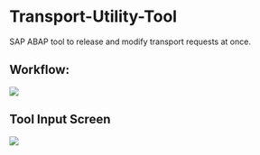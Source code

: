 # Transport-Utility-Tool
SAP ABAP tool to release and modify transport requests at once.
<br>
## Workflow:

![](https://github.com/n-katiyar/Transport-Utility-Tool/blob/master/pic/flow.png)

## Tool Input Screen

![](https://github.com/n-katiyar/Transport-Utility-Tool/blob/master/pic/ToolGUI2.png)
